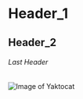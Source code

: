 # Header_1

## Header_2

###### Last Header

![Image of Yaktocat](https://octodex.github.com/images/yaktocat.png)
